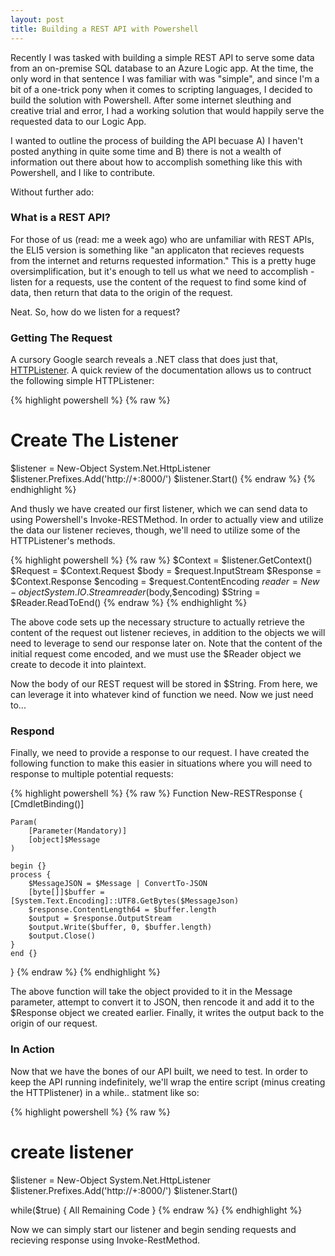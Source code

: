 ```yaml
---
layout: post
title: Building a REST API with Powershell
---
```


Recently I was tasked with building a simple REST API to serve some data from an on-premise SQL database to an Azure Logic app. At the time, the only word in that sentence I was familiar with was "simple", and since I'm a bit of a one-trick pony when it comes to scripting languages, I decided to build the solution with Powershell. After some internet sleuthing and creative trial and error, I had a working solution that would happily serve the requested data to our Logic App. 

I wanted to outline the process of building the API becuase A) I haven't posted anything in quite some time and B) there is not a wealth of information out there about how to accomplish something like this with Powershell, and I like to contribute.

Without further ado:

### What is a REST API?

For those of us (read: me a week ago) who are unfamiliar with REST APIs, the ELI5 version is something like "an applicaton that recieves requests from the internet and returns requested information." This is a pretty huge oversimplification, but it's enough to tell us what we need to accomplish - listen for a requests, use the content of the request to find some kind of data, then return that data to the origin of the request.

Neat. So, how do we listen for a request? 

### Getting The Request

A cursory Google search reveals a .NET class that does just that, [HTTPListener](https://docs.microsoft.com/en-us/dotnet/api/system.net.httplistener?view=netframework-4.8). A quick review of the documentation allows us to contruct the following simple HTTPListener:

{% highlight powershell %}
{% raw %}
# Create The Listener
$listener = New-Object System.Net.HttpListener
$listener.Prefixes.Add('http://+:8000/')
$listener.Start()
{% endraw %}
{% endhighlight %}

And thusly we have created our first listener, which we can send data to using Powershell's Invoke-RESTMethod. In order to actually view and utilize the data our listener recieves, though, we'll need to utilize some of the HTTPListener's methods.

{% highlight powershell %}
{% raw %}
    $Context = $listener.GetContext()
    $Request = $Context.Request
    $body = $request.InputStream
    $Response = $Context.Response
    $encoding = $request.ContentEncoding
    $reader = New-object System.IO.Streamreader($body,$encoding)
    $String = $Reader.ReadToEnd()
{% endraw %}
{% endhighlight %}

The above code sets up the necessary structure to actually retrieve the content of the request out listener recieves, in addition to the objects we will need to leverage to send our response later on. Note that the content of the initial request come encoded, and we must use the $Reader object we create to decode it into plaintext.

Now the body of our REST request will be stored in $String. From here, we can leverage it into whatever kind of function we need. Now we just need to...

### Respond
Finally, we need to provide a response to our request. I have created the following function to make this easier in situations where you will need to response to multiple potential requests:

{% highlight powershell %}
{% raw %}
Function New-RESTResponse {
    [CmdletBinding()]

    Param(
        [Parameter(Mandatory)]
        [object]$Message
    )

    begin {}
    process {
        $MessageJSON = $Message | ConvertTo-JSON
        [byte[]]$buffer = [System.Text.Encoding]::UTF8.GetBytes($MessageJson)
        $response.ContentLength64 = $buffer.length
        $output = $response.OutputStream
        $output.Write($buffer, 0, $buffer.length)
        $output.Close()
    }
    end {}
}
{% endraw %}
{% endhighlight %}

The above function will take the object provided to it in the Message parameter, attempt to convert it to JSON, then rencode it and add it to the $Response object we created earlier. Finally, it writes the output back to the origin of our request.

### In Action
Now that we have the bones of our API built, we need to test. In order to keep the API running indefinitely, we'll wrap the entire script (minus creating the HTTPlistener) in a while.. statment like so:

{% highlight powershell %}
{% raw %}
# create listener
$listener = New-Object System.Net.HttpListener
$listener.Prefixes.Add('http://+:8000/')
$listener.Start()

while($true) {
  All Remaining Code
}
{% endraw %}
{% endhighlight %}

Now we can simply start our listener and begin sending requests and recieving response using Invoke-RestMethod.

